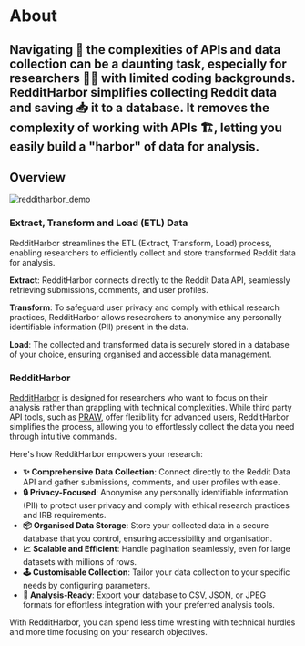# About

## Navigating 🧭 the complexities of APIs and data collection can be a daunting task, especially for researchers 👨‍💻 with limited coding backgrounds. **RedditHarbor simplifies collecting Reddit data and saving 📥 it to a database**. It **removes the complexity** of working with APIs 🏗️, letting you easily build a "harbor" of data for analysis.

## Overview 

![redditharbor_demo](https://github.com/socius-org/RedditHarbor/assets/130935698/7bb4f570-90f7-4e6c-a469-7e8debf9a260)

### Extract, Transform and Load (ETL) Data

RedditHarbor streamlines the ETL (Extract, Transform, Load) process, enabling researchers to efficiently collect and store transformed Reddit data for analysis. 

**Extract**: RedditHarbor connects directly to the Reddit Data API, seamlessly retrieving submissions, comments, and user profiles. 

**Transform**: To safeguard user privacy and comply with ethical research practices, RedditHarbor allows researchers to anonymise any personally identifiable information (PII) present in the data. 

**Load**: The collected and transformed data is securely stored in a database of your choice, ensuring organised and accessible data management. 

### RedditHarbor 

[RedditHarbor](https://github.com/socius-org/RedditHarbor/) is designed for researchers who want to focus on their analysis rather than grappling with technical complexities. While third party API tools, such as [PRAW](https://praw.readthedocs.io/en/stable/), offer flexibility for advanced users, RedditHarbor simplifies the process, allowing you to effortlessly collect the data you need through intuitive commands.

Here's how RedditHarbor empowers your research:

* **✨ Comprehensive Data Collection**: Connect directly to the Reddit Data API and gather submissions, comments, and user profiles with ease.
* **🔒 Privacy-Focused**: Anonymise any personally identifiable information (PII) to protect user privacy and comply with ethical research practices and IRB requirements.
* **📦 Organised Data Storage**: Store your collected data in a secure database that you control, ensuring accessibility and organisation.
* **📈 Scalable and Efficient**: Handle pagination seamlessly, even for large datasets with millions of rows. 
* **🕹️ Customisable Collection**: Tailor your data collection to your specific needs by configuring parameters.
* **📂 Analysis-Ready**: Export your database to CSV, JSON, or JPEG formats for effortless integration with your preferred analysis tools.

With RedditHarbor, you can spend less time wrestling with technical hurdles and more time focusing on your research objectives. 